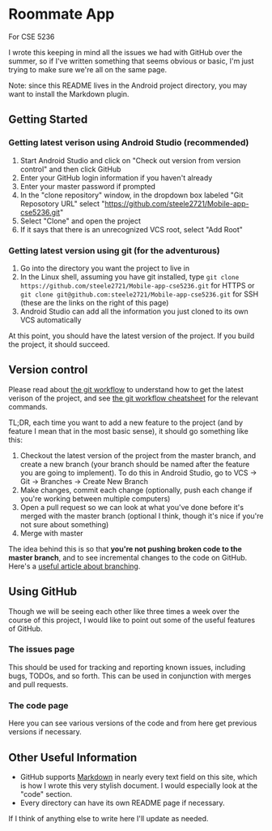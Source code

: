 #  Roommate App
For CSE 5236

I wrote this keeping in mind all the issues we had with GitHub over the summer, so if I've written something that seems obvious or basic, I'm just trying to make sure we're all on the same page.

Note: since this README lives in the Android project directory, you may want to install the Markdown plugin.

## Getting Started
### Getting latest verison using Android Studio (recommended)
1. Start Android Studio and click on "Check out version from version control" and then click GitHub
2. Enter your GitHub login information if you haven't already
3. Enter your master password if prompted
4. In the "clone repository" window, in the dropdown box labeled "Git Reposotory URL" select "https://github.com/steele2721/Mobile-app-cse5236.git"
5. Select "Clone" and open the project
6. If it says that there is an unrecognized VCS root, select "Add Root"

### Getting latest version using git (for the adventurous)
1. Go into the directory you want the project to live in
2. In the Linux shell, assuming you have git installed, type `git clone https://github.com/steele2721/Mobile-app-cse5236.git` for HTTPS or `git clone git@github.com:steele2721/Mobile-app-cse5236.git` for SSH (these are the links on the right of this page)
3. Android Studio can add all the information you just cloned to its own VCS automatically

At this point, you should have the latest version of the project. If you build the project, it should succeed. 

## Version control
Please read about [the git workflow](https://guides.github.com/introduction/flow/index.html) to understand how to get the latest verison of the project, and see [the git workflow cheatsheet](http://rogerdudler.github.io/git-guide/) for the relevant commands.

TL;DR, each time you want to add a new feature to the project (and by feature I mean that in the most basic sense), it should go something like this:

1. Checkout the latest version of the project from the master branch, and create a new branch (your branch should be named after the feature you are going to implement). To do this in Android Studio, go to VCS -> Git -> Branches -> Create New Branch
2. Make changes, commit each change (optionally, push each change if you're working between multiple computers)
3. Open a pull request so we can look at what you've done before it's merged with the master branch (optional I think, though it's nice if you're not sure about something)
4. Merge with master

The idea behind this is so that **you're not pushing broken code to the master branch**, and to see incremental changes to the code on GitHub. Here's a [useful article about branching](http://nvie.com/posts/a-successful-git-branching-model/).

## Using GitHub
Though we will be seeing each other like three times a week over the course of this project, I would like to point out some of the useful features of GitHub.

### The issues page
This should be used for tracking and reporting known issues, including bugs, TODOs, and so forth. This can be used in conjunction with merges and pull requests.

### The code page
Here you can see various versions of the code and from here get previous versions if necessary.

## Other Useful Information
* GitHub supports [Markdown](https://daringfireball.net/projects/markdown/syntax) in nearly every text field on this site, which is how I wrote this very stylish document. I would especially look at the "code" section.
* Every directory can have its own README page if necessary.

If I think of anything else to write here I'll update as needed.
